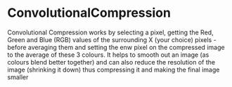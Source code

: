 # ConvolutionalCompression
Convolutional Compression works by selecting a pixel, getting the Red, Green and Blue (RGB) values of the surrounding X (your choice) pixels - before averaging them and setting the enw pixel on the compressed image to the average of these 3 colours. It helps to smooth out an image (as colours blend better together) and can also reduce the resolution of the image (shrinking it down) thus compressing it and making the final image smaller
